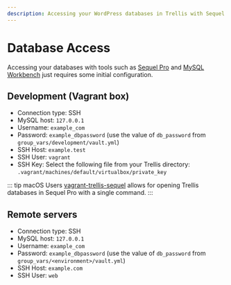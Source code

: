 ```yaml
---
description: Accessing your WordPress databases in Trellis with Sequel Pro or MySQL Workbench just requires some initial configuration. phpMyAdmin not necessary.
---
```


# Database Access

Accessing your databases with tools such as [Sequel Pro](https://www.sequelpro.com/) and [MySQL Workbench](https://dev.mysql.com/downloads/workbench/) just requires some initial configuration.

## Development (Vagrant box)

- Connection type: SSH
- MySQL host: `127.0.0.1`
- Username: `example_com`
- Password: `example_dbpassword` (use the value of `db_password` from `group_vars/development/vault.yml`)
- SSH Host: `example.test`
- SSH User: `vagrant`
- SSH Key: Select the following file from your Trellis directory: `.vagrant/machines/default/virtualbox/private_key`

::: tip macOS Users
[vagrant-trellis-sequel](https://github.com/TypistTech/vagrant-trellis-sequel) allows for opening Trellis databases in Sequel Pro with a single command.
:::

## Remote servers

- Connection type: SSH
- MySQL host: `127.0.0.1`
- Username: `example_com`
- Password: `example_dbpassword` (use the value of `db_password` from `group_vars/<environment>/vault.yml`)
- SSH Host: `example.com`
- SSH User: `web`
